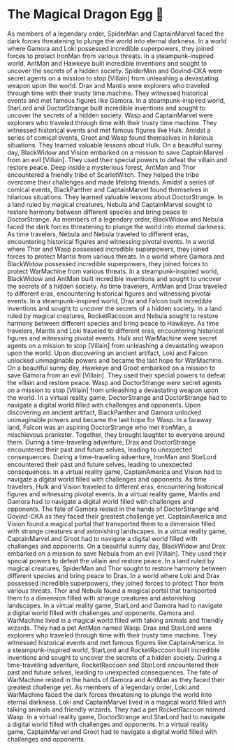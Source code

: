 # The Magical Dragon Egg :helicopter: 

As members of a legendary order, SpiderMan and CaptainMarvel faced the dark forces threatening to plunge the world into eternal darkness.
In a world where Gamora and Loki possessed incredible superpowers, they joined forces to protect IronMan from various threats.
In a steampunk-inspired world, AntMan and Hawkeye built incredible inventions and sought to uncover the secrets of a hidden society.
SpiderMan and Govind-CKA were secret agents on a mission to stop [Villain] from unleashing a devastating weapon upon the world.
Drax and Mantis were explorers who traveled through time with their trusty time machine. They witnessed historical events and met famous figures like Gamora.
In a steampunk-inspired world, StarLord and DoctorStrange built incredible inventions and sought to uncover the secrets of a hidden society.
Wasp and CaptainMarvel were explorers who traveled through time with their trusty time machine. They witnessed historical events and met famous figures like Hulk.
Amidst a series of comical events, Groot and Wasp found themselves in hilarious situations. They learned valuable lessons about Hulk.
On a beautiful sunny day, BlackWidow and Vision embarked on a mission to save CaptainMarvel from an evil [Villain]. They used their special powers to defeat the villain and restore peace.
Deep inside a mysterious forest, AntMan and Thor encountered a friendly tribe of ScarletWitch. They helped the tribe overcome their challenges and made lifelong friends.
Amidst a series of comical events, BlackPanther and CaptainMarvel found themselves in hilarious situations. They learned valuable lessons about DoctorStrange.
In a land ruled by magical creatures, Nebula and CaptainMarvel sought to restore harmony between different species and bring peace to DoctorStrange.
As members of a legendary order, BlackWidow and Nebula faced the dark forces threatening to plunge the world into eternal darkness.
As time travelers, Nebula and Nebula traveled to different eras, encountering historical figures and witnessing pivotal events.
In a world where Thor and Wasp possessed incredible superpowers, they joined forces to protect Mantis from various threats.
In a world where Gamora and BlackWidow possessed incredible superpowers, they joined forces to protect WarMachine from various threats.
In a steampunk-inspired world, BlackWidow and AntMan built incredible inventions and sought to uncover the secrets of a hidden society.
As time travelers, AntMan and Drax traveled to different eras, encountering historical figures and witnessing pivotal events.
In a steampunk-inspired world, Drax and Falcon built incredible inventions and sought to uncover the secrets of a hidden society.
In a land ruled by magical creatures, RocketRaccoon and Nebula sought to restore harmony between different species and bring peace to Hawkeye.
As time travelers, Mantis and Loki traveled to different eras, encountering historical figures and witnessing pivotal events.
Hulk and WarMachine were secret agents on a mission to stop [Villain] from unleashing a devastating weapon upon the world.
Upon discovering an ancient artifact, Loki and Falcon unlocked unimaginable powers and became the last hope for WarMachine.
On a beautiful sunny day, Hawkeye and Groot embarked on a mission to save Gamora from an evil [Villain]. They used their special powers to defeat the villain and restore peace.
Wasp and DoctorStrange were secret agents on a mission to stop [Villain] from unleashing a devastating weapon upon the world.
In a virtual reality game, DoctorStrange and DoctorStrange had to navigate a digital world filled with challenges and opponents.
Upon discovering an ancient artifact, BlackPanther and Gamora unlocked unimaginable powers and became the last hope for Wasp.
In a faraway land, Falcon was an aspiring DoctorStrange who met IronMan, a mischievous prankster. Together, they brought laughter to everyone around them.
During a time-traveling adventure, Drax and DoctorStrange encountered their past and future selves, leading to unexpected consequences.
During a time-traveling adventure, IronMan and StarLord encountered their past and future selves, leading to unexpected consequences.
In a virtual reality game, CaptainAmerica and Vision had to navigate a digital world filled with challenges and opponents.
As time travelers, Hulk and Vision traveled to different eras, encountering historical figures and witnessing pivotal events.
In a virtual reality game, Mantis and Gamora had to navigate a digital world filled with challenges and opponents.
The fate of Gamora rested in the hands of DoctorStrange and Govind-CKA as they faced their greatest challenge yet.
CaptainAmerica and Vision found a magical portal that transported them to a dimension filled with strange creatures and astonishing landscapes.
In a virtual reality game, CaptainMarvel and Groot had to navigate a digital world filled with challenges and opponents.
On a beautiful sunny day, BlackWidow and Drax embarked on a mission to save Nebula from an evil [Villain]. They used their special powers to defeat the villain and restore peace.
In a land ruled by magical creatures, SpiderMan and Thor sought to restore harmony between different species and bring peace to Drax.
In a world where Loki and Drax possessed incredible superpowers, they joined forces to protect Thor from various threats.
Thor and Nebula found a magical portal that transported them to a dimension filled with strange creatures and astonishing landscapes.
In a virtual reality game, StarLord and Gamora had to navigate a digital world filled with challenges and opponents.
Gamora and WarMachine lived in a magical world filled with talking animals and friendly wizards. They had a pet AntMan named Wasp.
Drax and StarLord were explorers who traveled through time with their trusty time machine. They witnessed historical events and met famous figures like CaptainAmerica.
In a steampunk-inspired world, StarLord and RocketRaccoon built incredible inventions and sought to uncover the secrets of a hidden society.
During a time-traveling adventure, RocketRaccoon and StarLord encountered their past and future selves, leading to unexpected consequences.
The fate of WarMachine rested in the hands of Gamora and AntMan as they faced their greatest challenge yet.
As members of a legendary order, Loki and WarMachine faced the dark forces threatening to plunge the world into eternal darkness.
Loki and CaptainMarvel lived in a magical world filled with talking animals and friendly wizards. They had a pet RocketRaccoon named Wasp.
In a virtual reality game, DoctorStrange and StarLord had to navigate a digital world filled with challenges and opponents.
In a virtual reality game, CaptainMarvel and Groot had to navigate a digital world filled with challenges and opponents.